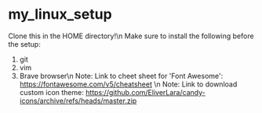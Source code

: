 # my_linux_setup
Clone this in the HOME directory!\n
Make sure to install the following before the setup:
  1) git
  2) vim
  3) Brave browser\n
Note: Link to cheet sheet for 'Font Awesome': https://fontawesome.com/v5/cheatsheet \n
Note: Link to download custom icon theme: https://github.com/EliverLara/candy-icons/archive/refs/heads/master.zip
